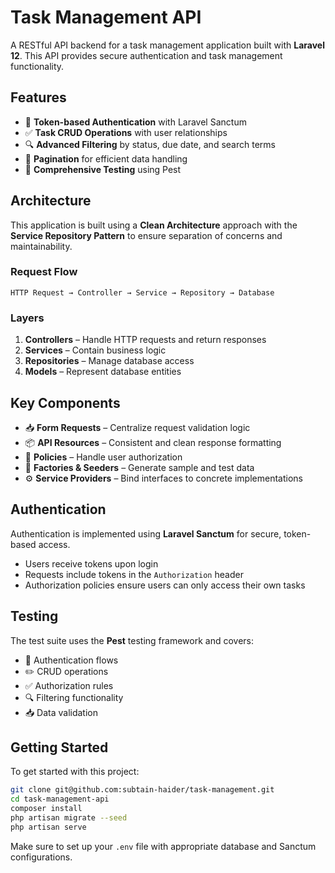 # Task Management API

A RESTful API backend for a task management application built with **Laravel 12**. This API provides secure authentication and task management functionality.

## Features

- 🔐 **Token-based Authentication** with Laravel Sanctum  
- ✅ **Task CRUD Operations** with user relationships  
- 🔍 **Advanced Filtering** by status, due date, and search terms  
- 📄 **Pagination** for efficient data handling  
- 🧪 **Comprehensive Testing** using Pest  

## Architecture

This application is built using a **Clean Architecture** approach with the **Service Repository Pattern** to ensure separation of concerns and maintainability.

### Request Flow

```
HTTP Request → Controller → Service → Repository → Database
```

### Layers

1. **Controllers** – Handle HTTP requests and return responses  
2. **Services** – Contain business logic  
3. **Repositories** – Manage database access  
4. **Models** – Represent database entities  

## Key Components

- 📥 **Form Requests** – Centralize request validation logic  
- 📦 **API Resources** – Consistent and clean response formatting  
- 🔐 **Policies** – Handle user authorization  
- 🧪 **Factories & Seeders** – Generate sample and test data  
- ⚙️ **Service Providers** – Bind interfaces to concrete implementations  

## Authentication

Authentication is implemented using **Laravel Sanctum** for secure, token-based access.

- Users receive tokens upon login
- Requests include tokens in the `Authorization` header
- Authorization policies ensure users can only access their own tasks

## Testing

The test suite uses the **Pest** testing framework and covers:

- 🔐 Authentication flows  
- ✏️ CRUD operations  
- ✅ Authorization rules  
- 🔍 Filtering functionality  
- 📥 Data validation  

## Getting Started

To get started with this project:

```bash
git clone git@github.com:subtain-haider/task-management.git
cd task-management-api
composer install
php artisan migrate --seed
php artisan serve
```

Make sure to set up your `.env` file with appropriate database and Sanctum configurations.
